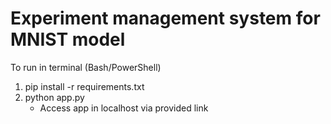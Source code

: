 # Experiment management system for MNIST model

To run in terminal (Bash/PowerShell)
1. pip install -r requirements.txt
2. python app.py
   - Access app in localhost via provided link  